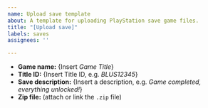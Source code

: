 ```yaml
---
name: Upload save template
about: A template for uploading PlayStation save game files.
title: "[Upload save]"
labels: saves
assignees: ''

---
```


- **Game name:** {Insert _Game Title_}
- **Title ID:** {Insert Title ID, e.g. _BLUS12345_}
- **Save description:** {Insert a description, e.g. _Game completed, everything unlocked!_}
- **Zip file:** (attach or link the `.zip` file)
